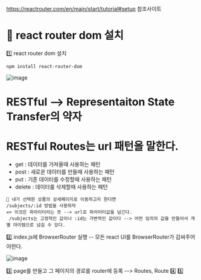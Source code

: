 https://reactrouter.com/en/main/start/tutorial#setup 참조사이트

# 🥭 react router dom 설치

1️⃣ react router dom 설치

```
npm install react-router-dom
```



![image](https://github.com/hyunju960429/React/assets/145514544/5d734217-f0ec-41fd-a39e-dc6cfc73c8a0)

# RESTful --> Representaiton State Transfer의 약자
# RESTful Routes는 url 패턴을 말한다.
 * get : 데이터를 가져올때 사용하는 패턴
 * post : 새로운 데이터를 만들때 사용하는 패턴
 * put : 기존 데이터를 수정할때 사용하는 패턴
 * delete : 데이터를 삭제할때 사용하는 패턴

```
🍌 내가 선택한 상품의 상세페이지로 이동하고자 한다면
/subjects/:id 방법을 사용하자
=> 이것은 파라미터라는 뜻 --> url로 파라미터값을 넘긴다.
 /subjects는 고정적인 값이나 :id는 가변적인 값이다 --> 어떤 임의의 값을 만들어서 개별 아이템으로 넘길 수 있다.
```


2️⃣ index.js에 BrowserRouter 실행
-- 모든 react UI를 BrowserRouter가 감싸주어야한다.

![image](https://github.com/hyunju960429/React/assets/145514544/e805ed27-d98f-4d34-9385-2e4e0583681e)


3️⃣ page를 만들고 그 페이지의 경로를 router에 등록 --> Routes, Route
4️⃣
5️⃣


